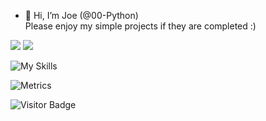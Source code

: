 - 👋 Hi, I’m Joe (@00-Python)   
Please enjoy my simple projects if they are completed :) 

<p float="left">
    <img src="https://github-readme-stats.vercel.app/api/top-langs/?username=00-Python&theme=transparent" />

  <img src="https://github-readme-stats.vercel.app/api?username=00-Python&show_icons=true&theme=transparent&hide=prs&count_private=true" /> 
</p>
  
![My Skills](https://skillicons.dev/icons?i=py,git,github,discord,html,css,bootstrap,javascript,arduino)

![Metrics](https://metrics.lecoq.io/00-Python?template=classic&base.indepth=true&base.hireable=true&repositories.batch=100&achievements=1&lines=1&notable=1&stars=1&habits=1&activity=1&isocalendar=1&base=header%2C%20activity%2C%20community%2C%20repositories%2C%20metadata&base.indepth=true&base.hireable=true&base.skip=false&isocalendar=false&isocalendar.duration=half-year&lines=false&lines.sections=base&lines.repositories.limit=4&lines.history.limit=1&stars=false&stars.limit=5&habits=false&habits.from=200&habits.days=14&habits.facts=true&habits.charts=false&habits.charts.type=classic&habits.trim=false&habits.languages.limit=8&habits.languages.threshold=0%25&achievements=false&achievements.threshold=C&achievements.secrets=true&achievements.display=detailed&achievements.limit=0&notable=false&notable.from=organization&notable.repositories=false&notable.indepth=false&notable.types=commit&notable.self=false&activity=false&activity.limit=5&activity.load=300&activity.days=14&activity.visibility=all&activity.timestamps=false&activity.filter=all&config.timezone=Europe%2FLondon)


![Visitor Badge](https://visitor-badge.laobi.icu/badge?page_id=00-Python)

